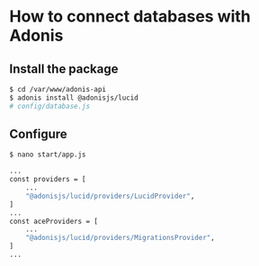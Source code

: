 # How to connect databases with Adonis

## Install the package
```bash
$ cd /var/www/adonis-api
$ adonis install @adonisjs/lucid
# config/database.js
```

## Configure
```bash
$ nano start/app.js
```
```bash
...
const providers = [
    ...
    "@adonisjs/lucid/providers/LucidProvider",
]
...
const aceProviders = [
    ...
    "@adonisjs/lucid/providers/MigrationsProvider",
]
...
```